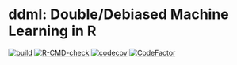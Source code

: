 # ddml: Double/Debiased Machine Learning in R

<!-- badges: start -->
  [![build](https://github.com/thomaswiemann/ddml/actions/workflows/build.yaml/badge.svg?branch=makeover)](https://github.com/thomaswiemann/ddml/actions/workflows/build.yaml)
  [![R-CMD-check](https://github.com/thomaswiemann/ddml/actions/workflows/R-CMD-check.yaml/badge.svg?branch=makeover)](https://github.com/thomaswiemann/ddml/actions/workflows/R-CMD-check.yaml)
  [![codecov](https://codecov.io/gh/thomaswiemann/ddml/branch/makeover/graph/badge.svg?token=PHB9W2TJ6S)](https://codecov.io/gh/thomaswiemann/ddml)
  [![CodeFactor](https://www.codefactor.io/repository/github/thomaswiemann/ddml/badge)](https://www.codefactor.io/repository/github/thomaswiemann/ddml)
  <!-- badges: end -->
